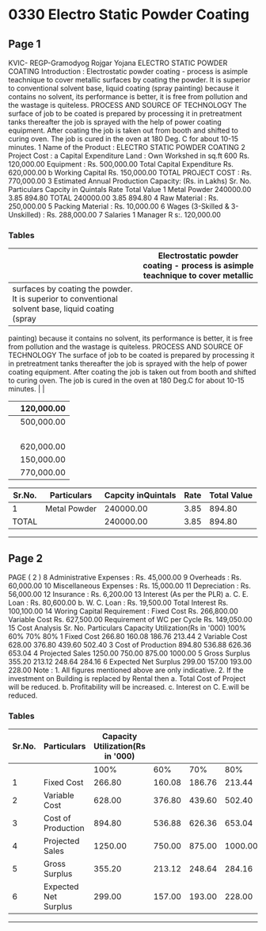 # 0330 Electro Static Powder Coating

## Page 1

KVIC- REGP-Gramodyog Rojgar Yojana ELECTRO STATIC POWDER COATING Introduction : Electrostatic powder coating - process is asimple teachnique to cover metallic surfaces by coating the powder. It is superior to conventional solvent base, liquid coating (spray painting) because it contains no solvent, its performance is better, it is free from pollution and the wastage is quiteless. PROCESS AND SOURCE OF TECHNOLOGY The surface of job to be coated is prepared by processing it in pretreatment tanks thereafter the job is sprayed with the help of power coating equipment. After coating the job is taken out from booth and shifted to curing oven. The job is cured in the oven at 180 Deg. C for about 10-15 minutes. 1 Name of the Product : ELECTRO STATIC POWDER COATING 2 Project Cost : a Capital Expenditure Land : Own Workshed in sq.ft 600 Rs. 120,000.00 Equipment : Rs. 500,000.00 Total Capital Expenditure Rs. 620,000.00 b Working Capital Rs. 150,000.00 TOTAL PROJECT COST : Rs. 770,000.00 3 Estimated Annual Production Capacity: (Rs. in Lakhs) Sr. No. Particulars Capcity in Quintals Rate Total Value 1 Metal Powder 240000.00 3.85 894.80 TOTAL 240000.00 3.85 894.80 4 Raw Material : Rs. 250,000.00 5 Packing Material : Rs. 10,000.00 6 Wages (3-Skilled & 3-Unskilled) : Rs. 288,000.00 7 Salaries 1 Manager R s:. 120,000.00

### Tables

|  | Electrostatic powder coating - process is asimple teachnique to cover metallic |
|---|---|
| surfaces by coating the powder. It is superior to conventional solvent base, liquid coating (spray
painting) because it contains no solvent, its performance is better, it is free from pollution and the
wastage is quiteless.
PROCESS AND SOURCE OF TECHNOLOGY
The surface of job to be coated is prepared by processing it in pretreatment tanks thereafter the job
is sprayed with the help of power coating equipment. After coating the job is taken out from booth
and shifted to curing oven. The job is cured in the oven at 180 Deg.C for about 10-15 minutes. |  |

|  | 120,000.00 |
|---|---|
|  | 500,000.00 |
|  |  |
|  |  |
|  |  |
|  |  |
|  | 620,000.00 |
|  | 150,000.00 |
|  | 770,000.00 |

| Sr.No. | Particulars | Capcity inQuintals | Rate | Total Value |
|---|---|---|---|---|
| 1 | Metal Powder | 240000.00 | 3.85 | 894.80 |
| TOTAL |  | 240000.00 | 3.85 | 894.80 |

---

## Page 2

PAGE ( 2 ) 8 Administrative Expenses : Rs. 45,000.00 9 Overheads : Rs. 60,000.00 10 Miscellaneous Expenses : Rs. 15,000.00 11 Depreciation : Rs. 56,000.00 12 Insurance : Rs. 6,200.00 13 Interest (As per the PLR) a. C. E. Loan : Rs. 80,600.00 b. W. C. Loan : Rs. 19,500.00 Total Interest Rs. 100,100.00 14 Woring Capital Requirement : Fixed Cost Rs. 266,800.00 Variable Cost Rs. 627,500.00 Requirement of WC per Cycle Rs. 149,050.00 15 Cost Analysis Sr. No. Particulars Capacity Utilization(Rs in '000) 100% 60% 70% 80% 1 Fixed Cost 266.80 160.08 186.76 213.44 2 Variable Cost 628.00 376.80 439.60 502.40 3 Cost of Production 894.80 536.88 626.36 653.04 4 Projected Sales 1250.00 750.00 875.00 1000.00 5 Gross Surplus 355.20 213.12 248.64 284.16 6 Expected Net Surplus 299.00 157.00 193.00 228.00 Note : 1. All figures mentioned above are only indicative. 2. If the investment on Building is replaced by Rental then a. Total Cost of Project will be reduced. b. Profitability will be increased. c. Interest on C. E.will be reduced.

### Tables

| Sr.No. | Particulars | Capacity Utilization(Rs in '000) |  |  |  |
|---|---|---|---|---|---|
|  |  | 100% | 60% | 70% | 80% |
| 1 | Fixed Cost | 266.80 | 160.08 | 186.76 | 213.44 |
| 2 | Variable Cost | 628.00 | 376.80 | 439.60 | 502.40 |
| 3 | Cost of Production | 894.80 | 536.88 | 626.36 | 653.04 |
| 4 | Projected Sales | 1250.00 | 750.00 | 875.00 | 1000.00 |
| 5 | Gross Surplus | 355.20 | 213.12 | 248.64 | 284.16 |
| 6 | Expected Net Surplus | 299.00 | 157.00 | 193.00 | 228.00 |

---
